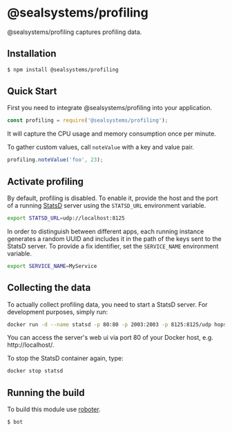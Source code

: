 # @sealsystems/profiling


@sealsystems/profiling captures profiling data.

## Installation

```bash
$ npm install @sealsystems/profiling
```

## Quick Start

First you need to integrate @sealsystems/profiling into your application.

```javascript
const profiling = require('@sealsystems/profiling');
```

It will capture the CPU usage and memory consumption once per minute.

To gather custom values, call `noteValue` with a key and value pair.

```javascript
profiling.noteValue('foo', 23);
```

## Activate profiling

By default, profiling is disabled. To enable it, provide the host and the port of a running [StatsD](https://github.com/etsy/statsd) server using the `STATSD_URL` environment variable.

```bash
export STATSD_URL=udp://localhost:8125
```

 In order to distinguish between different apps, each running instance generates a random UUID and includes it in the path of the keys sent to the StatsD server. To provide a fix identifier, set the `SERVICE_NAME` environment variable.

```bash
export SERVICE_NAME=MyService
```

## Collecting the data

To actually collect profiling data, you need to start a StatsD server. For development purposes, simply run:

```bash
docker run -d --name statsd -p 80:80 -p 2003:2003 -p 8125:8125/udp hopsoft/graphite-statsd
```

You can access the server's web ui via port 80 of your Docker host, e.g. http://localhost/.

To stop the StatsD container again, type:

```bash
docker stop statsd
```

## Running the build

To build this module use [roboter](https://www.npmjs.com/package/roboter).

```bash
$ bot
```
